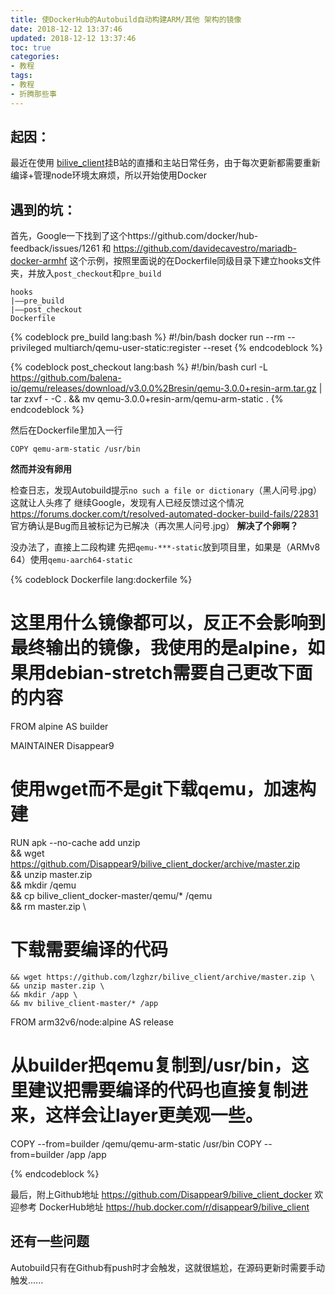 ```yaml
---
title: 使DockerHub的Autobuild自动构建ARM/其他 架构的镜像
date: 2018-12-12 13:37:46
updated: 2018-12-12 13:37:46
toc: true
categories:
- 教程
tags:
- 教程
- 折腾那些事
---
```

## 起因：
最近在使用 [bilive_client](https://github.com/Vector000/bilive_client)挂B站的直播和主站日常任务，由于每次更新都需要重新编译+管理node环境太麻烦，所以开始使用Docker
## 遇到的坑：
首先，Google一下找到了这个https://github.com/docker/hub-feedback/issues/1261 和 https://github.com/davidecavestro/mariadb-docker-armhf 这个示例，按照里面说的在Dockerfile同级目录下建立hooks文件夹，并放入`post_checkout`和`pre_build`

```
hooks
|——pre_build
|——post_checkout
Dockerfile
```

{% codeblock pre_build lang:bash %}
#!/bin/bash
docker run --rm --privileged multiarch/qemu-user-static:register --reset
{% endcodeblock %}

{% codeblock post_checkout lang:bash %}
#!/bin/bash
curl -L https://github.com/balena-io/qemu/releases/download/v3.0.0%2Bresin/qemu-3.0.0+resin-arm.tar.gz | tar zxvf - -C . && mv qemu-3.0.0+resin-arm/qemu-arm-static .
{% endcodeblock %}

然后在Dockerfile里加入一行
```
COPY qemu-arm-static /usr/bin
```

**然而并没有卵用**
<!--more-->
检查日志，发现Autobuild提示`no such a file or dictionary`（黑人问号.jpg）这就让人头疼了
继续Google，发现有人已经反馈过这个情况 https://forums.docker.com/t/resolved-automated-docker-build-fails/22831 官方确认是Bug而且被标记为已解决（再次黑人问号.jpg）
**解决了个卵啊？**

没办法了，直接上二段构建
先把`qemu-***-static`放到项目里，如果是（ARMv8 64）使用`qemu-aarch64-static`

{% codeblock Dockerfile lang:dockerfile %}
# 这里用什么镜像都可以，反正不会影响到最终输出的镜像，我使用的是alpine，如果用debian-stretch需要自己更改下面的内容
FROM alpine AS builder

MAINTAINER Disappear9
# 使用wget而不是git下载qemu，加速构建
RUN apk --no-cache add unzip \
    && wget https://github.com/Disappear9/bilive_client_docker/archive/master.zip \
    && unzip master.zip \
    && mkdir /qemu \
    && cp bilive_client_docker-master/qemu/* /qemu \
    && rm master.zip \
# 下载需要编译的代码
    && wget https://github.com/lzghzr/bilive_client/archive/master.zip \
    && unzip master.zip \
    && mkdir /app \
    && mv bilive_client-master/* /app


FROM arm32v6/node:alpine AS release
# 从builder把qemu复制到/usr/bin，这里建议把需要编译的代码也直接复制进来，这样会让layer更美观一些。
COPY --from=builder /qemu/qemu-arm-static /usr/bin
COPY --from=builder /app /app

{% endcodeblock %}

最后，附上Github地址 https://github.com/Disappear9/bilive_client_docker 欢迎参考
DockerHub地址 https://hub.docker.com/r/disappear9/bilive_client

## 还有一些问题
Autobuild只有在Github有push时才会触发，这就很尴尬，在源码更新时需要手动触发......
